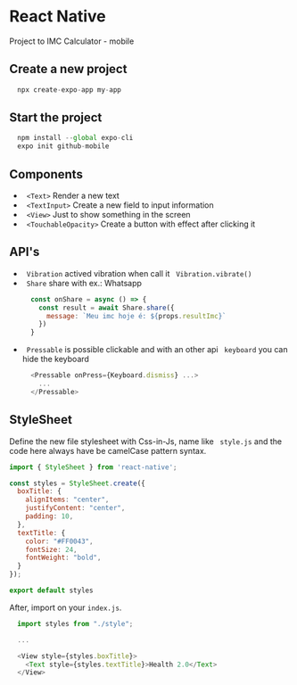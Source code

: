# React Native

Project to IMC Calculator - mobile


## Create a new project

```js
  npx create-expo-app my-app
```


## Start the project

```js
  npm install --global expo-cli
  expo init github-mobile
```



## Components

- ` <Text>` Render a new text
- ` <TextInput>` Create a new field to input information
- ` <View>` Just to show something in the screen
- ` <TouchableOpacity>` Create a button with effect after clicking it

## API's

- ` Vibration` actived vibration when call it ` Vibration.vibrate()`
- ` Share` share with ex.: Whatsapp
  ```js
    const onShare = async () => {
      const result = await Share.share({
        message: `Meu imc hoje é: ${props.resultImc}`
      })
    }
  ```
- ` Pressable` is possible clickable and with an other api ` keyboard` you can hide the keyboard
  ```js
    <Pressable onPress={Keyboard.dismiss} ...>
      ...
    </Pressable>
  ```


## StyleSheet

Define the new file stylesheet with Css-in-Js, name like ` style.js` and the code here always have be camelCase pattern syntax.
```js
import { StyleSheet } from 'react-native';

const styles = StyleSheet.create({
  boxTitle: {
    alignItems: "center",
    justifyContent: "center",
    padding: 10,
  },
  textTitle: {
    color: "#FF0043",
    fontSize: 24,
    fontWeight: "bold",
  }
});

export default styles
```

After, import on your `index.js`.
```js
  import styles from "./style";

  ...

  <View style={styles.boxTitle}>
    <Text style={styles.textTitle}>Health 2.0</Text>
  </View>
```
